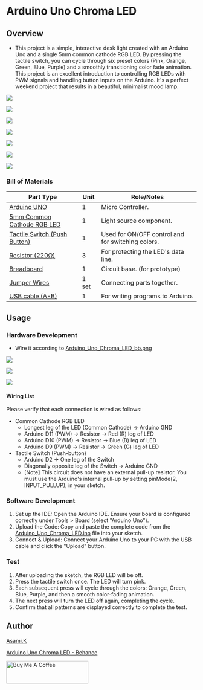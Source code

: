 # Arduino Uno Chroma LED

## Overview

- This project is a simple, interactive desk light created with an Arduino Uno and a single 5mm common cathode RGB LED. By pressing the tactile switch, you can cycle through six preset colors (Pink, Orange, Green, Blue, Purple) and a smoothly transitioning color fade animation. This project is an excellent introduction to controlling RGB LEDs with PWM signals and handling button inputs on the Arduino. It's a perfect weekend project that results in a beautiful, minimalist mood lamp.

![](https://mir-cdn.behance.net/v1/rendition/project_modules/max_3840_webp/6226e6229627251.6867e0d1bb8c7.jpg)

![](https://mir-s3-cdn-cf.behance.net/project_modules/max_3840_webp/938d8b229627251.6867e0d1bc328.jpg)

![](https://mir-s3-cdn-cf.behance.net/project_modules/max_3840_webp/5d5c6a229627251.6867e0d1bb195.jpg)

![](https://mir-s3-cdn-cf.behance.net/project_modules/max_3840_webp/ba3420229627251.6867e0d1bacc1.jpg)

![](https://mir-s3-cdn-cf.behance.net/project_modules/max_3840_webp/9ed5b2229627251.6867e0d1bbdcc.jpg)

![](https://mir-s3-cdn-cf.behance.net/project_modules/max_3840_webp/3a3079229627251.6867e0d1ba49c.jpg)

![](https://mir-s3-cdn-cf.behance.net/project_modules/max_3840_webp/e95a45229627251.6867e0d1bc881.jpg)


### Bill of Materials

| Part Type                                               | Unit  | Role/Notes                                        |
| ------------------------------------------------------- | ----- | ------------------------------------------------- |
| [Arduino UNO](https://amzn.to/44nRXEA)                  | 1     | Micro Controller.                                       |
| [5mm Common Cathode RGB LED](https://amzn.to/4lmJuaE)   | 1     | Light source component.                           |
| [Tactile Switch (Push Button)](https://amzn.to/3T0gNUF) | 1     | Used for ON/OFF control and for switching colors. |
| [Resistor (220Ω)](https://amzn.to/4kMejW2)              | 3     | For protecting the LED's data line.               |
| [Breadboard](https://amzn.to/40bMzlk)                   | 1     | Circuit base. (for prototype)                     |
| [Jumper Wires](https://amzn.to/45voWYC)                 | 1 set | Connecting parts together.                        |
| [USB cable (A-B)](https://amzn.to/407P2xg)              | 1     | For writing programs to Arduino.                  |

## Usage

### Hardware Development

-  Wire it according to [Arduino_Uno_Chroma_LED_bb.png](https://github.com/asamiile/diy-electronics/blob/main/Arduino_Uno_Chroma_LED/diagrams/Arduino_Uno_Chroma_LED_bb.png)

![](https://mir-s3-cdn-cf.behance.net/project_modules/max_3840_webp/4fc92f229627251.6867e0d0b3b1b.jpg)

![](https://mir-s3-cdn-cf.behance.net/project_modules/max_3840_webp/fbf47c229627251.6867e0d0b35f8.jpg)

![](https://mir-s3-cdn-cf.behance.net/project_modules/max_3840_webp/eb167d229627251.6867e0d0b3081.jpg)


#### Wiring List

Please verify that each connection is wired as follows:

- Common Cathode RGB LED
  - Longest leg of the LED (Common Cathode) → Arduino GND
  - Arduino D11 (PWM) → Resistor → Red (R) leg of LED
  - Arduino D10 (PWM) → Resistor → Blue (B) leg of LED
  - Arduino D9 (PWM) → Resistor → Green (G) leg of LED
- Tactile Switch (Push-button)
  - Arduino D2 → One leg of the Switch
  - Diagonally opposite leg of the Switch → Arduino GND
  - [Note] This circuit does not have an external pull-up resistor. You must use the Arduino's internal pull-up by setting pinMode(2, INPUT_PULLUP); in your sketch.

### Software Development

1. Set up the IDE: Open the Arduino IDE. Ensure your board is configured correctly under Tools > Board (select "Arduino Uno").
2. Upload the Code: Copy and paste the complete code from the [Arduino_Uno_Chroma_LED.ino](Arduino_Uno_Chroma_LED/sketch/sketch_jul4a/Arduino_Uno_Chroma_LED/Arduino_Uno_Chroma_LED.ino) file into your sketch.
3. Connect & Upload: Connect your Arduino Uno to your PC with the USB cable and click the "Upload" button.


### Test

1. After uploading the sketch, the RGB LED will be off.
2. Press the tactile switch once. The LED will turn pink.
3. Each subsequent press will cycle through the colors: Orange, Green, Blue, Purple, and then a smooth color-fading animation.
4. The next press will turn the LED off again, completing the cycle.
5. Confirm that all patterns are displayed correctly to complete the test.


<!-- ## Final Assembly

This project can be moved from a breadboard prototype to a more permanent and polished product by soldering the components onto a universal prototyping board and designing a custom 3D-printed enclosure.


### 1. Soldering to a Prototyping Board

Once the circuit is confirmed to work on the breadboard, the next step is to create a permanent version by soldering. This makes the project durable and compact.

To create a compact and final product, the larger Arduino Uno used for prototyping is replaced with the much smaller Seeed Studio XIAO microcontroller. This allows the entire circuit to fit on a very small piece of prototyping board, making it ideal for a minimal desk lamp.

Below are the parts needed for this final, miniaturized version.

### Bill of Materials (for Final Assembly)

| Part Type                                               | Unit  | Role/Notes                                        |
| ------------------------------------------------------- | ----- | ------------------------------------------------- |
| [Seeed Studio XIAO RP2040](https://amzn.to/3TrkrHs)     | 1     | Micro Controller.                                    |
| [5mm Common Cathode RGB LED](https://amzn.to/4lmJuaE)   | 1     | Light source component.                           |
| [Tactile Switch (Push Button)](https://amzn.to/3T0gNUF) | 1     | Used for ON/OFF control and for switching colors. |
| [Resistor (220Ω)](https://amzn.to/4kMejW2)              | 3     | For protecting the LED's data line.               |
| [PCB](https://amzn.to/402bcRD)                          | 1     | Permanent circuit base for soldering.             |
| [Solid-core wire](https://amzn.to/44JYMR3)              | 1 set | For creating permanent connections on the PCB.    |
| [USB-C cable](https://amzn.to/407P2xg)                  | 1     | For programming and powering the XIAO.            |


### 2. 3D-Printed Enclosure
A custom case can be designed to house the circuit board, LED, and switch, turning it into a beautiful desk object.
- Material: Using a white or translucent filament is recommended, as it diffuses the light from the RGB LED, creating a soft, glowing effect.
- Design: The enclosure can be designed with an integrated holder to keep the LED perfectly straight. A small opening will be needed for the USB cable to connect to the microcontroller.
- Assembly: The final step is to place the soldered circuit board inside the 3D-printed case to complete your custom lamp. -->


## Author

[Asami.K](https://asami.tokyo/)

[Arduino Uno Chroma LED - Behance](https://www.behance.net/gallery/229627251/Arduino-Uno-Chroma-LED)

<a href="https://www.buymeacoffee.com/asamiile" target="_blank"><img src="https://cdn.buymeacoffee.com/buttons/v2/default-yellow.png" alt="Buy Me A Coffee" style="height: 60px !important;width: 217px !important;" ></a>
